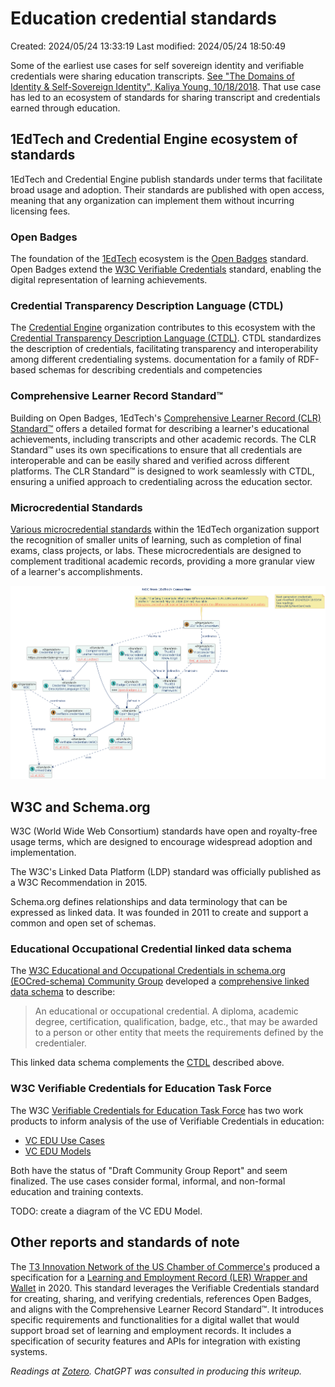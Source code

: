# Education credential standards

Created: 2024/05/24 13:33:19
Last modified: 2024/05/24 18:50:49

Some of the earliest use cases for self sovereign identity and verifiable credentials were sharing education transcripts.  [See "The Domains of Identity & Self-Sovereign Identity", Kaliya Young, 10/18/2018](http://opentranscripts.org/transcript/domains-self-sovereign-identity/). That use case has led to an ecosystem of standards for sharing transcript and credentials earned through education.

## 1EdTech and Credential Engine ecosystem of standards

1EdTech and Credential Engine publish standards under terms that facilitate broad usage and adoption. Their standards are published with open access, meaning that any organization can implement them without incurring licensing fees.

### Open Badges

The foundation of the [1EdTech](https://www.1edtech.org/) ecosystem is the [Open Badges](https://www.1edtech.org/standards/open-badges) standard. Open Badges extend the [W3C Verifiable Credentials](https://www.w3.org/TR/vc-data-model/) standard, enabling the digital representation of learning achievements.

### Credential Transparency Description Language (CTDL)

The [Credential Engine](https://credentialengine.org/)  organization contributes to this ecosystem with the [Credential Transparency Description Language (CTDL)](https://credentialengine.org/credential-transparency/ctdl/). CTDL standardizes the description of credentials, facilitating transparency and interoperability among different credentialing systems. documentation for a family of RDF-based schemas for describing credentials and competencies 

### Comprehensive Learner Record Standard™

Building on Open Badges, 1EdTech's [Comprehensive Learner Record (CLR) Standard™](https://www.1edtech.org/standards/clr) offers a detailed format for describing a learner's educational achievements, including transcripts and other academic records. The CLR Standard™ uses its own specifications to ensure that all credentials are interoperable and can be easily shared and verified across different platforms. The CLR Standard™ is designed to work seamlessly with CTDL, ensuring a unified approach to credentialing across the education sector.

### Microcredential Standards

[Various microcredential standards](https://www.1edtech.org/program/tmc) within the 1EdTech organization support the recognition of smaller units of learning, such as completion of final exams, class projects, or labs. These microcredentials are designed to complement traditional academic records, providing a more granular view of a learner's accomplishments.

![Class diagram of standards and orgs](../diagramsExport/1EdTechTaxon/1EdTechTaxon.png)

## W3C and Schema.org

W3C (World Wide Web Consortium) standards have open and royalty-free usage terms, which are designed to encourage widespread adoption and implementation. 

The W3C's Linked Data Platform (LDP) standard was officially published as a W3C Recommendation in 2015.

Schema.org defines relationships and data terminology that can be expressed as linked data. It was founded in 2011 to create and support a common and open set of schemas.

### Educational Occupational Credential linked data schema

The [W3C Educational and Occupational Credentials in schema.org  (EOCred-schema) Community Group](https://www.w3.org/groups/cg/eocred-schema/) developed a [comprehensive linked data schema](https://schema.org/EducationalOccupationalCredential) to describe: 

> An educational or occupational credential. A diploma, academic degree, certification, qualification, badge, etc., that may be awarded to a person or other entity that meets the requirements defined by the credentialer.

This linked data schema complements the [CTDL](https://credentialengine.org/credential-transparency/ctdl/) described above.

###  W3C Verifiable Credentials for Education Task Force

The W3C [Verifiable Credentials for Education Task Force](https://w3c-ccg.github.io/vc-ed/) has two work products to inform analysis of the use of Verifiable Credentials in education:

* [VC EDU Use Cases](https://w3c-ccg.github.io/vc-ed-use-cases/)
* [VC EDU Models](https://w3c-ccg.github.io/vc-ed-models/)

Both have the status of "Draft Community Group Report" and seem finalized. The use cases consider formal, informal, and non-formal education and training contexts. 

TODO: create a diagram of the VC EDU Model.

### 

## Other reports and standards of note

The [T3 Innovation Network of the US Chamber of Commerce's](https://www.uschamberfoundation.org/solutions/workforce-development-and-training/t3-innovation-network) produced a specification for a [Learning and Employment Record (LER) Wrapper and Wallet](https://cdn.filestackcontent.com/preview/FeqEJI3S5KelmLv8XJss) in 2020. This standard leverages the Verifiable Credentials standard for creating, sharing, and verifying  credentials, references Open Badges, and aligns with the Comprehensive Learner Record Standard™. It introduces specific requirements and functionalities for a digital wallet that would  support broad set of learning and employment records. It includes a specification of security features and APIs for integration with existing systems.


_Readings at [Zotero](https://www.zotero.org/groups/5541646/nextgencredentials)._
_ChatGPT was consulted in producing this writeup._